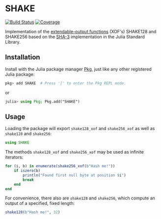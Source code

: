 # SHAKE

[![Build Status](https://github.com/erich-9/SHAKE.jl/actions/workflows/CI.yml/badge.svg?branch=main)](https://github.com/erich-9/SHAKE.jl/actions/workflows/CI.yml?query=branch%3Amain)
[![Coverage](https://codecov.io/gh/erich-9/SHAKE.jl/branch/main/graph/badge.svg)](https://codecov.io/gh/erich-9/SHAKE.jl)

Implementation of the [extendable-output functions](https://en.wikipedia.org/wiki/Extendable-output_function) (XOF's) SHAKE128 and SHAKE256 based on the [SHA-3](https://en.wikipedia.org/wiki/SHA-3) implementation in the Julia Standard Library.

## Installation

Install with the Julia package manager [Pkg](https://pkgdocs.julialang.org/), just like any other registered Julia package:

```jl
pkg> add SHAKE  # Press ']' to enter the Pkg REPL mode.
```

or

```jl
julia> using Pkg; Pkg.add("SHAKE")
```

## Usage

Loading the package will export `shake128_xof` and `shake256_xof` as well as `shake128` and `shake256`:

```jl
using SHAKE
```

The methods `shake128_xof` and `shake256_xof` may be used as infinite iterators:

```jl
for (i, b) in enumerate(shake256_xof(b"Hash me!"))
    if iszero(b)
        println("Found first null byte at position $i")
        break
    end
end
```

For convenience, there also are `shake128` and `shake256`, which compute an output of a specified, fixed length:

```jl
shake128(b"Hash me!", 32)
```
